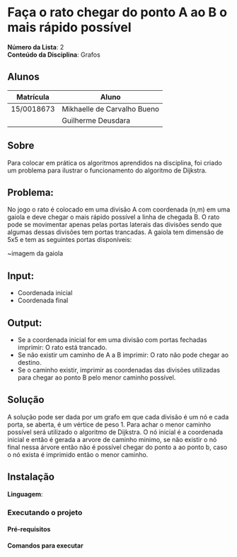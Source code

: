 # Faça o rato chegar do ponto A ao B o mais rápido possível

**Número da Lista**: 2<br>
**Conteúdo da Disciplina**: Grafos<br>

## Alunos
|Matrícula | Aluno |
| -- | -- |
| 15/0018673  |  Mikhaelle de Carvalho Bueno |
|   |  Guilherme Deusdara |

## Sobre 

Para colocar em prática os algoritmos aprendidos na disciplina, foi criado um problema para ilustrar o funcionamento do algoritmo de Dijkstra.

## Problema:

No jogo o rato é colocado em uma divisão A com coordenada (n,m) em uma gaiola e deve chegar o mais rápido possível a linha de chegada B. O rato pode se movimentar apenas pelas portas laterais das divisões sendo que algumas dessas divisões tem portas trancadas. A gaiola tem dimensão de 5x5 e tem as seguintes portas disponíveis:

~imagem da gaiola

## Input:

- Coordenada inicial 
- Coordenada final

## Output:

- Se a coordenada inicial for em uma divisão com portas fechadas imprimir: O rato está trancado.
- Se não existir um caminho de A a B imprimir: O rato não pode chegar ao destino.
- Se o caminho existir, imprimir as coordenadas das divisões utilizadas para chegar ao ponto B pelo menor caminho possível.

## Solução
A solução pode ser dada por um grafo em que cada divisão é um nó e cada porta, se aberta, é um vértice de peso 1. Para achar o menor caminho possível será utilizado o algoritmo de Dijkstra. O nó inicial é a coordenada inicial e então é gerada a arvore de caminho minimo, se não existir o nó final nessa árvore então não é possível chegar do ponto a ao ponto b, caso o nó exista é imprimido então o menor caminho.

## Instalação 

**Linguagem**: 

### Executando o projeto

#### Pré-requisitos

#### Comandos para executar
